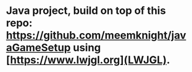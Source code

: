 # Java project, build on top of this repo: https://github.com/meemknight/javaGameSetup using [https://www.lwjgl.org](LWJGL).
